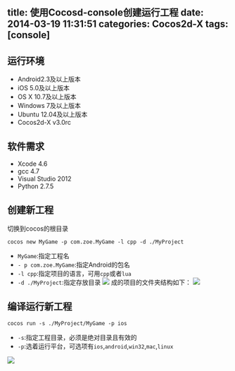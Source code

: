 title: 使用Cocosd-console创建运行工程
date: 2014-03-19 11:31:51
categories: Cocos2d-X
tags: [console]
---
## 运行环境

- Android2.3及以上版本
- iOS 5.0及以上版本
- OS X 10.7及以上版本
- Windows 7及以上版本
- Ubuntu 12.04及以上版本
- Cocos2d-X v3.0rc

## 软件需求

- Xcode 4.6
- gcc 4.7
- Visual Studio 2012
- Python 2.7.5


## 创建新工程
切换到cocos的根目录
```
cocos new MyGame -p com.zoe.MyGame -l cpp -d ./MyProject
```
- `MyGame`:指定工程名
- `- p com.zoe.MyGame`:指定Android的包名
- `-l cpp`:指定项目的语言，可用`cpp`或者`lua`
- `-d ./MyProject`:指定存放目录
![](https://github.com/zt1991616/blog/raw/master/Image/13031901.png)
成的项目的文件夹结构如下：
![](https://github.com/zt1991616/blog/raw/master/Image/13031902.png)
## 编译运行新工程

```
cocos run -s ./MyProject/MyGame -p ios
```
- `-s`:指定工程目录，必须是绝对目录且有效的
- `-p`:选着运行平台，可选项有`ios`,`android`,`win32`,`mac`,`linux`

 ![](https://github.com/zt1991616/blog/raw/master/Image/13031903.png)